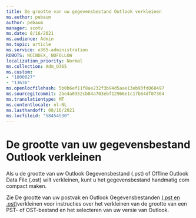 ```yaml
---
title: De grootte van uw gegevensbestand Outlook verkleinen
ms.author: pebaum
author: pebaum
manager: scotv
ms.date: 8/16/2021
ms.audience: Admin
ms.topic: article
ms.service: o365-administration
ROBOTS: NOINDEX, NOFOLLOW
localization_priority: Normal
ms.collection: Adm_O365
ms.custom:
- "1800027"
- "13636"
ms.openlocfilehash: 5b0b6ef11f8ae232f3b94d5aae13eb93fd060497
ms.sourcegitcommit: 2be4a0352cb84a703ebf12966e1c17b64df07364
ms.translationtype: MT
ms.contentlocale: nl-NL
ms.lasthandoff: 08/16/2021
ms.locfileid: "58454530"
---
```

# <a name="reduce-the-size-of-your-outlook-data-file"></a>De grootte van uw gegevensbestand Outlook verkleinen

Als u de grootte van uw Outlook Gegevensbestand (.pst) of Offline Outlook Data File (.ost) wilt verkleinen, kunt u het gegevensbestand handmatig com compact maken. 

Zie De grootte van uw postvak en Outlook Gegevensbestanden [(.pst en .ost)](https://support.microsoft.com/office/reduce-the-size-of-your-mailbox-and-outlook-data-files-pst-and-ost-e4c6a4f1-d39c-47dc-a4fa-abe96dc8c7ef)verkleinen voor instructies over het verkleinen van de grootte van een PST- of OST-bestand en het selecteren van uw versie van Outlook.